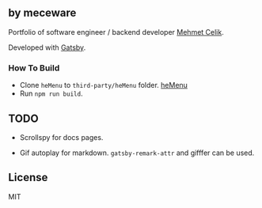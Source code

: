 ## by meceware

Portfolio of software engineer / backend developer [Mehmet Celik](https://www.meeware.com/).

Developed with [Gatsby](https://www.gatsbyjs.org/).

### How To Build

- Clone `heMenu` to `third-party/heMenu` folder. [heMenu](https://github.com/meceware/heMenu)
- Run `npm run build`.

## TODO

- Scrollspy for docs pages.

- Gif autoplay for markdown. `gatsby-remark-attr` and gifffer can be used.

## License

MIT